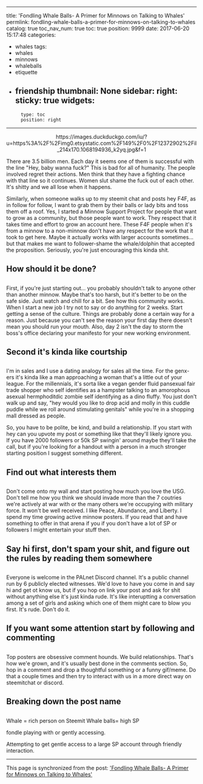 
---
title: 'Fondling Whale Balls- A Primer for Minnows on Talking to Whales'
permlink: fondling-whale-balls-a-primer-for-minnows-on-talking-to-whales
catalog: true
toc_nav_num: true
toc: true
position: 9999
date: 2017-06-20 15:17:48
categories:
- whales
tags:
- whales
- minnows
- whaleballs
- etiquette
- friendship
thumbnail: None
sidebar:
    right:
        sticky: true
widgets:
    -
        type: toc
        position: right
---


<center> https://images.duckduckgo.com/iu/?u=https%3A%2F%2Fimg0.etsystatic.com%2F149%2F0%2F12372902%2Fil_214x170.1068194936_k2yq.jpg&f=1 </center>

There are 3.5 billion men.  Each day it seems one of them is successful with the line "Hey, baby wanna fuck?"  This is bad for all of humanity.  The people involved regret their actions.  Men think that they have a fighting chance with that line so it continues.  Women slut shame the fuck out of each other.  It's shitty and we all lose when it happens.

Similarly, when someone walks up to my steemit chat and posts hey F4F, as in follow for follow, I want to grab them by their balls or lady bits and toss them off a roof.  Yes, I started a Minnow Support Project for people that want to grow as a community, but those people want to work.  They respect that it takes time and effort to grow an account here.  These F4F people when it's from a minnow to a non-minnow don't have any respect for the work that it took to get here.  Maybe it actually works with larger accounts sometimes... but that makes me want to follower-shame the whale/dolphin that accepted the proposition.  Seriously, you're just encouraging this kinda shit.

## How should it be done? <h2>

First, if you're just starting out... you probably shouldn't talk to anyone other than another minnow.  Maybe that's too harsh, but it's better to be on the safe side.  Just watch and chill for a bit.  See how this community works.  When I start a new job I try not to say or do anything for 2 weeks.  Start getting a sense of the culture.  Things are probably done a certain way for a reason.  Just because you can't see the reason your first day there doesn't mean you should run your mouth.  Also, day 2 isn't the day to storm the boss's office declaring your manifesto for your new working environment.

## Second it's kinda like courtship <h2>

I'm in sales and I use a dating analogy for sales all the time.  For the genx-ers it's kinda like a man approaching a woman that's a little out of your league.  For the millennials, it's sorta like a vegan gender fluid pansexual fair trade shopper who self identifies as a hampster talking to an amorophous asexual hermphoditdic zombie self identifying as a dino fluffy.  You just don't walk up and say, "hey would you like to drop acid and molly in this cuddle puddle while we roll around stimulating genitals" while you're in a shopping mall dressed as people.

So, you have to be polite, be kind, and build a relationship.  If you start with hey can you upvote my post or something like that they'll likely ignore you.  If you have 2000 followers or 50k SP swingin' around maybe they'll take the call, but if you're looking for a handout with a person in a much stronger starting position I suggest something different.

## Find out what interests them <h2>

Don't come onto my wall and start posting how much you love the USG.  Don't tell me how you think we should invade more than the 7 coutries we're actively at war with or the many others we're occupying with military force.  It won't be well received.  I like Peace, Abundance, and Liberty.  I spend my time growing active minnow posters.  If you read that and have something to offer in that arena if you if you don't have a lot of SP or followers I might entertain your stuff then.

## Say hi first, don't spam your shit, and figure out the rules by reading them somewhere <h2>

Everyone is welcome in the PALnet Discord channel.  It's a public channel run by 6 publicly elected witnesses.  We'd love to have you come in and say hi and get ot know us, but if you hop on link your post and ask for shit without anything else it's just kinda rude.  It's like interuptting a conversation among a set of girls and asking which one of them might care to blow you first.  It's rude.  Don't do it.

## If you want some attention start by following and commenting <h2>

Top posters are obsessive comment hounds.  We build  relationships.  That's how we'e grown, and it's usually best done in the comments section.  So, hop in a comment and drop a thoughtful something or a funny gif/meme.  Do that a couple times and then try to interact with us in a more direct way on steemitchat or discord.

## Breaking down the post name <h2>

Whale = rich person on Steemit
Whale balls= high SP 

fondle playing with or gently accessing.

Attempting to get gentle access to a large SP account through friendly interaction.

- - -

This page is synchronized from the post: ['Fondling Whale Balls- A Primer for Minnows on Talking to Whales'](https://steemit.com/@aggroed/fondling-whale-balls-a-primer-for-minnows-on-talking-to-whales)
